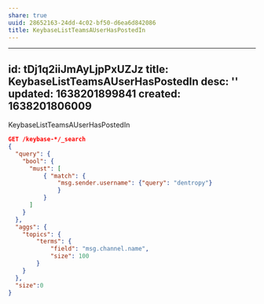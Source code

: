 ```yaml
---
share: true
uuid: 28652163-24dd-4c02-bf50-d6ea6d842086
title: KeybaseListTeamsAUserHasPostedIn
---
```

---
id: tDj1q2iiJmAyLjpPxUZJz
title: KeybaseListTeamsAUserHasPostedIn
desc: ''
updated: 1638201899841
created: 1638201806009
---

KeybaseListTeamsAUserHasPostedIn

``` json
GET /keybase-*/_search
{
  "query": {
    "bool": {
      "must": [
          { "match": {
              "msg.sender.username": {"query": "dentropy"}
              }
          }
      ]
    }
  },
  "aggs": {
    "topics": {
        "terms": {
            "field": "msg.channel.name",
            "size": 100
        }
    }
  },
  "size":0
}
```
